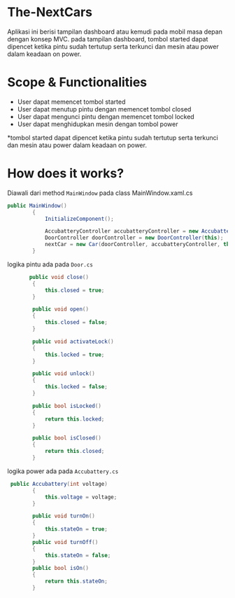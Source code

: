 # The-NextCars
Aplikasi ini berisi tampilan dashboard atau kemudi pada mobil masa depan dengan konsep MVC.
pada tampilan dashboard, tombol started dapat dipencet ketika pintu sudah tertutup serta terkunci dan mesin atau power dalam keadaan on power.

# Scope & Functionalities

- User dapat memencet tombol started
- User dapat menutup pintu dengan  memencet tombol closed
- User dapat mengunci pintu dengan memencet tombol locked
- User dapat menghidupkan mesin dengan tombol power

*tombol started dapat dipencet ketika pintu sudah tertutup serta terkunci dan mesin atau power dalam keadaan on power.
# How does it works?

Diawali dari method `MainWindow` pada class MainWindow.xaml.cs

```  csharp
public MainWindow()
        {
            InitializeComponent();

            AccubatteryController accubatteryController = new AccubatteryController(this);
            DoorController doorController = new DoorController(this);
            nextCar = new Car(doorController, accubatteryController, this);
        }
```


logika pintu ada pada `Door.cs` 

``` csharp
       public void close()
        {
            this.closed = true;
        }

        public void open()
        {
            this.closed = false;
        }

        public void activateLock()
        {
            this.locked = true;
        }

        public void unlock()
        {
            this.locked = false;
        }

        public bool isLocked()
        {
            return this.locked;
        }

        public bool isClosed()
        {
            return this.closed;
        }
```

logika power ada pada `Accubattery.cs`

``` csharp
 public Accubattery(int voltage)
        {
            this.voltage = voltage;
        }

        public void turnOn()
        {
            this.stateOn = true;
        }
        public void turnOff()
        {
            this.stateOn = false;
        }
        public bool isOn()
        {
            return this.stateOn;
        }
```

